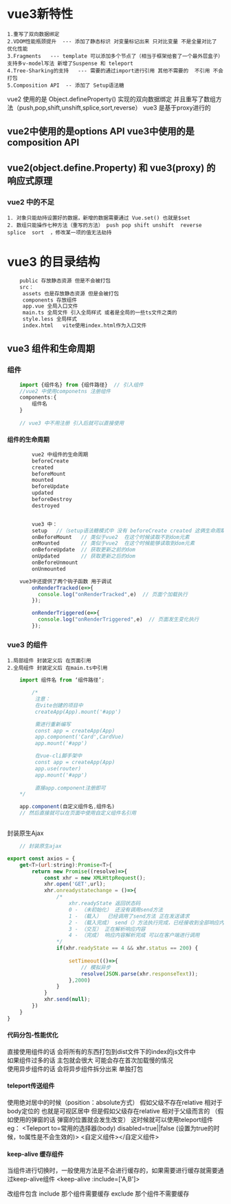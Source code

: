 # vue3新特性
    1.重写了双向数据绑定
    2.VDOM性能瓶颈提升  --- 添加了静态标识 对变量标记出来 只对比变量 不是全量对比了 优化性能
    3.Fragments   --- template 可以添加多个节点了（相当于框架给套了一个最外层盒子） 支持多v-model写法 新增了Suspense 和 teleport
    4.Tree-Sharking的支持   --- 需要的通过import进行引用 其他不需要的  不引用 不会打包
    5.Composition API  -- 添加了 Setup语法糖

vue2 使用的是 Object.defineProperty() 实现的双向数据绑定   并且重写了数组方法（push,pop,shift,unshift,splice,sort,reverse）
vue3 是基于proxy进行的

## vue2中使用的是options API  vue3中使用的是composition API

## vue2(object.define.Property)  和 vue3(proxy) 的响应式原理
### vue2 中的不足
    1. 对象只能劫持设置好的数据，新增的数据需要通过 Vue.set() 也就是$set 
    2. 数组只能操作七种方法（重写的方法） push pop shift unshift  reverse  splice  sort  ，修改某一项的值无法劫持 


# vue3 的目录结构
```bash
    public 存放静态资源 但是不会被打包
    src：
     assets 也是存放静态资源 但是会被打包
     components 存放组件
     app.vue 全局入口文件
     main.ts 全局文件 引入全局样式 或者是全局的一些ts文件之类的
     style.less 全局样式
     index.html   vite使用index.html作为入口文件 
```



## vue3 组件和生命周期
### 组件
```js
    import {组件名} from {组件路径}  // 引入组件
    //vue2 中使用componetns 注册组件
    components:{
        组件名
    }
    
    // vue3 中不用注册 引入后就可以直接使用
```
#### 组件的生命周期
```js
        vue2 中组件的生命周期
        beforeCreate
        created
        beforeMount
        mounted
        beforeUpdate
        updated
        beforeDestroy
        destroyed


        vue3 中：  
        setup   //（setup语法糖模式中 没有 beforeCreate created 这俩生命周期  是用setup去代替 ）
        onBeforeMount   // 类似于vue2  在这个时候读取不到dom元素 
        onMounted       // 类似于vue2  在这个时候能够读取到dom元素 
        onBeforeUpdate  // 获取更新之前的dom
        onUpdated       // 获取更新之后的dom
        onBeforeUnmount
        onUnmounted

    vue3中还提供了两个钩子函数 用于调试
        onRenderTracked(e=>{
          console.log("onRenderTracked",e)  // 页面个加载执行
        });

        onRenderTriggered(e=>{
          console.log("onRenderTriggered",e)  // 页面发生变化执行
        });
```
### vue3 的组件 
    1.局部组件 封装定义后 在页面引用
    2.全局组件 封装定义后 在main.ts中引用
```js
    import 组件名 from ‘组件路径’;

        /* 
         注意：
         在vite创建的项目中
         createApp(App).mount('#app')

         需进行重新编写
         const app = createApp(App)
         app.component('Card',CardVue)
         app.mount('#app')

         在vue-cli脚手架中
         const app = createApp(App)
         app.use(router)
         app.mount('#app')
         
         直接app.component注册即可
    */

    app.component(自定义组件名,组件名)
    // 然后直接就可以在页面中使用自定义组件名引用



```
封装原生Ajax
```js
    // 封装原生ajax

export const axios = {
    get<T>(url:string):Promise<T>{
        return new Promise((resolve)=>{
            const xhr = new XMLHttpRequest();
            xhr.open('GET',url);   
            xhr.onreadystatechange = ()=>{
                /* 
                    xhr.readyState 返回状态码
                    0 - （未初始化） 还没有调用send方法
                    1 - （载入）  已经调用了send方法 正在发送请求
                    2 - （载入完成） send（）方法执行完成，已经接收到全部响应内容
                    3 - （交互） 正在解析响应内容
                    4 - （完成） 响应内容解析完成 可以在客户端进行调用
                */
                if(xhr.readyState == 4 && xhr.status == 200) {
                    
                    setTimeout(()=>{
                        // 模拟异步
                        resolve(JSON.parse(xhr.responseText));
                    },2000)
                }
            }
            xhr.send(null);
        })
    } 
}
```
#### 代码分包-性能优化
直接使用组件的话 会将所有的东西打包到dist文件下的index的js文件中  
如果组件过多的话 主包就会很大 可能会存在首次加载慢的情况   
使用异步组件的话 会将异步组件拆分出来 单独打包 


#### teleport传送组件

使用绝对居中的时候（position：absolute方式）  假如父级不存在relative  相对于body定位的 也就是可视区居中
但是假如父级存在relative  相对于父级而言的 （假如使用的弹窗的话 弹窗的位置就会发生改变）
这时候就可以使用teleport组件
eg：
<Teleport to=常用的选择器(body) disabled=true||false (设置为true的时候，to属性是不会生效的)>
 <自定义组件></自定义组件>
</Teleport>


#### keep-alive 缓存组件
当组件进行切换时，一般使用方法是不会进行缓存的，如果需要进行缓存就需要通过keep-alive组件
 <keep-alive :include=['A,B']>
          <A v-if></A>
          <B v-else></B>  
</keep-alive>

改组件包含 include 那个组件需要缓存  exclude  那个组件不需要缓存

